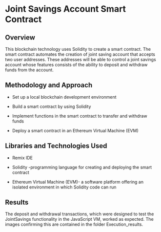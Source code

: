 # Joint Savings Account Smart Contract

## Overview 

This blockchain technology uses Solidity to create a smart contract. The smart contract automates the creation of joint saving account that accepts two user addresses. These addresses will be able to control a joint savings account whose features consists of the ability to deposit and withdraw funds from the account.


## Methodology and Approach
  * Set up a local blockchain development environment

  * Build a smart contract by using Solidity

  * Implement functions in the smart contract to transfer and withdraw funds

  * Deploy a smart contract in an Ethereum Virtual Machine (EVM)

 
## Libraries and Technologies Used

- Remix IDE

- Solidity -programming language for creating and deploying the smart contract

- Ethereum Virtual Machine (EVM)- a software platform offering an isolated environment in which Solidity code can run


## Results 

The deposit and withdrawal transactions, which were designed to test the JointSavings functionality in the JavaScript VM, worked as expected. The images confirming this are contained in the folder Execution_results.

